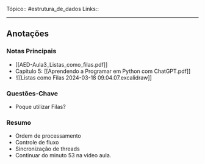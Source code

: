 Tópico:: #estrutura_de_dados 
Links::

---
## Anotações

### Notas Principais

- [[AED-Aula3_Listas_como_filas.pdf]]
- Capitulo 5: [[Aprendendo a Programar em Python com ChatGPT.pdf]]
- ![[Listas como Filas 2024-03-18 09.04.07.excalidraw]]

### Questões-Chave

- Poque utilizar Filas?

### Resumo

-  Ordem de processamento
- Controle de fluxo
- Sincronização de threads
- Continuar do minuto 53 na video aula.



